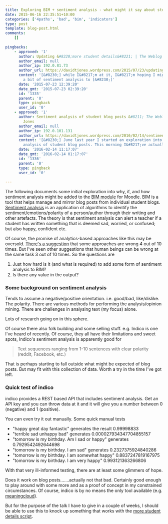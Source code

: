 ```yaml
---
title: Exploring BIM + sentiment analysis - what might it say about student blog posts
date: 2015-06-16 22:35:51+10:00
categories: ['4paths', 'bad', 'bim', 'indicators']
type: post
template: blog-post.html
comments:
    []
    
pingbacks:
    - approved: '1'
      author: Updating &#8220;more student details&#8221; | The Weblog of (a) David Jones
      author_email: null
      author_ip: 192.0.81.73
      author_url: https://davidtjones.wordpress.com/2015/07/23/updating-more-student-details/
      content: '[&#8230;] while I&#8217;m at it, I&#8217;m hoping I might be able to add
        a bit of sentiment analysis to [&#8230;]'
      date: '2015-07-23 12:39:20'
      date_gmt: '2015-07-23 02:39:20'
      id: '1335'
      parent: '0'
      type: pingback
      user_id: '0'
    - approved: '1'
      author: Sentiment analysis of student blog posts &#8211; The Weblog of (a) David
        Jones
      author_email: null
      author_ip: 192.0.101.131
      author_url: https://davidtjones.wordpress.com/2016/02/14/sentiment-analysis-of-student-blog-posts/
      content: '[&#8230;] June last year I started an exploration into the value of sentiment
        analysis of student blog posts. This morning I&#8217;ve actually gotten [&#8230;]'
      date: '2016-02-14 11:17:07'
      date_gmt: '2016-02-14 01:17:07'
      id: '1336'
      parent: '0'
      type: pingback
      user_id: '0'
    
---
```

The following documents some initial exploration into why, if, and how sentiment analysis might be added to the [BIM module](/blog2/research/bam-blog-aggregation-management/) for Moodle. BIM is a tool that helps manage and mirror blog posts from individual student blogs. [Sentiment analysis](https://en.wikipedia.org/wiki/Sentiment_analysis) is an application of algorithms to identify the sentiment/emotions/polarity of a person/author through their writing and other artefacts. The theory is that sentiment analysis can alert a teacher if a student has written something that is deemed sad, worried, or confused; but also happy, confident etc.

Of course, the promise of analytics-based approaches like this may be oversold. [There's a suggestion](http://www.slideshare.net/mcieliebak/deep-learning-for-sentiment-at-sgaico-2014-by-mark-cieliebak) that some approaches are wrong 4 out of 10 times. But I've seen other suggestions that human beings can be wrong at the same task 3 out of 10 times. So the questions are

1. Just how hard is it (and what is required) to add some form of sentiment analysis to BIM?
2. Is there any value in the output?

### Some background on sentiment analysis

Tends to assume a negative/positive orientation. i.e. good/bad, like/dislike. The polarity. There are various methods for performing the analysis/opinion mining. There are challenges in analysing text (my focus) alone.

Lots of research going on in this sphere.

Of course there also folk building and some selling stuff. e.g. Indico is one I've heard of recently. Of course, they all have their limitations and sweet spots, Indico's sentiment analysis is apparently good for

> Text sequences ranging from 1-10 sentences with clear polarity (reddit, Facebook, etc.)

That is perhaps starting to fall outside what might be expected of blog posts. But may fit with this collection of data. Worth a try in the time I've got left.

### Quick test of indico

indico provides a REST based API that includes sentiment analysis. Get an API key and you can throw data at it and it will give you a number between 0 (negative) and 1 (positive).

You can even try it out manually. Some quick manual tests

- "happy great day fantastic" generates the result 0.99998833
- "terrible sad unhappy bad" generates 0.000027934347704855157
- "tomorrow is my birthday. Am I sad or happy" generates 0.7929542492644698
- "tomorrow is my birthday. I am sad" generates 0.2327375924840286
- "tomorrow is my birthday. I am somewhat happy" 0.8837247819167975
- "tomorrow is my birthday. I am very happy" 0.993121363266806

With that very ill-informed testing, there are at least some glimmers of hope.

Does it work on blog posts.......actually not that bad. Certainly good enough to play around with some more and as a proof of concept in my constrained circumstances. Of course, indico is by no means the only tool available (e.g. [meaningcloud](https://www.meaningcloud.com/developer/sentiment-analysis/doc/2.0/what-is-sentiment-analysis)).

But for the purpose of the talk I have to give in a couple of weeks, I should be able to use this to knock up something that works with the [more student details script](/blog2/2014/11/13/adding-more-student-information-to-a-moodle-course/).